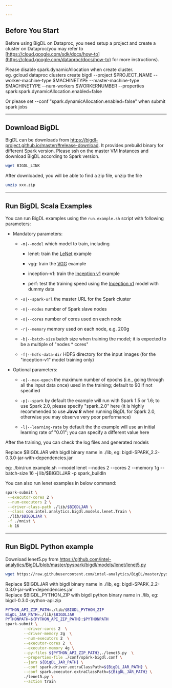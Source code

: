 ```yaml
---

---
```

## **Before You Start**

Before using BigDL on Dataproc, you need setup a project and create a cluster on Dataproc(you may refer to [https://cloud.google.com/sdk/docs/how-to](https://cloud.google.com/dataproc/docs/how-to) for more instructions).  

Please disable spark.dynamicAllocation when create cluster.  
eg. gcloud dataproc clusters create bigdl --project $PROJECT_NAME --worker-machine-type $MACHINETYPE --master-machine-type $MACHINETYPE --num-workers $WORKERNUMBER --properties spark:spark.dynamicAllocation.enabled=false   

 Or please set --conf "spark.dynamicAllocation.enabled=false" when submit spark jobs


---
## **Download BigDL**

BigDL can be downloads from https://bigdl-project.github.io/master/#release-download. It provides prebuild binary for different Spark version. Please ssh on the master VM Instances and download BigDL according to Spark version. 
```bash
wget BIGDL_LINK
```

After downloaded, you will be able to find a zip file, unzip the file
```bash
unzip xxx.zip
```

---
## **Run BigDL Scala Examples**


You can run BigDL examples using the `run.example.sh` script with following parameters:

* Mandatory parameters:
  
    * `-m|--model` which model to train, including
    
        * lenet: train the [LeNet](https://github.com/intel-analytics/BigDL/tree/master/spark/dl/src/main/scala/com/intel/analytics/bigdl/models/lenet) example
    
        * vgg: train the [VGG](https://github.com/intel-analytics/BigDL/tree/master/spark/dl/src/main/scala/com/intel/analytics/bigdl/models/vgg) example

        * inception-v1: train the [Inception v1](https://github.com/intel-analytics/BigDL/tree/master/spark/dl/src/main/scala/com/intel/analytics/bigdl/models/inception) example

        * perf: test the training speed using the [Inception v1](https://github.com/intel-analytics/BigDL/blob/master/spark/dl/src/main/scala/com/intel/analytics/bigdl/models/inception/Inception_v1.scala) model with dummy data

    * `-s|--spark-url` the master URL for the Spark cluster

    * `-n|--nodes` number of Spark slave nodes

    * `-o|--cores` number of cores used on each node

    * `-r|--memory` memory used on each node, e.g. 200g

    * `-b|--batch-size` batch size when training the model; it is expected to be a multiple of "nodes * cores"

    * `-f|--hdfs-data-dir` HDFS directory for the input images (for the "inception-v1" model training only)

* Optional parameters:

    * `-e|--max-epoch` the maximum number of epochs (i.e., going through all the input data once) used in the training; default to 90 if not specified

    * `-p|--spark` by default the example will run with Spark 1.5 or 1.6; to use Spark 2.0, please specify "spark_2.0" here (it is highly recommended to use _**Java 8**_ when running BigDL for Spark 2.0, otherwise you may observe very poor performance)

    * `-l|--learning-rate` by default the the example will use an initial learning rate of "0.01"; you can specify a different value here

After the training, you can check the log files and generated models  

Replace $BIGDLJAR with bigdl binary name in ./lib, eg: bigdl-SPARK_2.2-0.3.0-jar-with-dependencies.jar  

eg: ./bin/run.example.sh --model lenet --nodes 2 --cores 2 --memory 1g --batch-size 16 -j lib/$BIGDLJAR -p spark_buildIn

You can also run lenet examples in below command:   
```bash
spark-submit \
 --executor-cores 2 \
 --num-executors 2 \
 --driver-class-path ./lib/$BIGDLJAR \
 --class com.intel.analytics.bigdl.models.lenet.Train \
 ./lib/$BIGDLJAR \
 -f ./mnist \
 -b 16
```
---
## **Run BigDL Python example**
Download lenet5.py from https://github.com/intel-analytics/BigDL/blob/master/pyspark/bigdl/models/lenet/lenet5.py
```bash 
wget https://raw.githubusercontent.com/intel-analytics/BigDL/master/pyspark/bigdl/models/lenet/lenet5.py
```

Replace $BIGDLJAR with bigdl binary name in ./lib, eg: bigdl-SPARK_2.2-0.3.0-jar-with-dependencies.jar  
Replace $BIGDL_PYTHON_ZIP with bigdl python binary name in ./lib, eg: bigdl-0.3.0-python-api.zip
```bash
PYTHON_API_ZIP_PATH=./lib/$BIGDL_PYTHON_ZIP
BigDL_JAR_PATH=./lib/$BIGDLJAR
PYTHONPATH=${PYTHON_API_ZIP_PATH}:$PYTHONPATH
spark-submit \
        --driver-cores 2  \
        --driver-memory 2g  \
        --num-executors 2  \
        --executor-cores 2  \
        --executor-memory 4g \
        --py-files ${PYTHON_API_ZIP_PATH},./lenet5.py  \
        --properties-file ./conf/spark-bigdl.conf \
        --jars ${BigDL_JAR_PATH} \
        --conf spark.driver.extraClassPath=${BigDL_JAR_PATH} \
        --conf spark.executor.extraClassPath=${BigDL_JAR_PATH} \
        ./lenet5.py \
        --action train
```